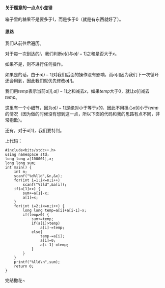 #### 关于题意的一点点小差错

箱子里的糖果不是要多于$1$，而是多于$0$（就是有东西就好了）。

#### 思路

我们从前往后遍历。

对于每一次到达的$i$，我们判断$a[i]$与$a[i-1]$之和是否大于$x$。

如果不是，则不进行任何操作。

如果是的话，由于$a[i-1]$对我们后面的操作没有影响，而$a[i]$因为我们下一次循环还会用到，因此我们就优先修改$a[i]$。

我们用$temp$表示当前$a[i]$,$a[i-1]$之和减去$x$，如果$temp$大于$0$，就让$a[i]$减去$temp$。

这里有一个小细节，因为$a[i-1]$是绝对小于等于$x$的，因此不用担心$a[i]$小于$temp$的情况（因为做的时候没有想到这一点，所以下面的代码和我的思路有点不同，非常抱歉）。

还有，对于$a[1]$，我们要特判。

上代码：

```
#include<bits/stdc++.h>
using namespace std;
long long a[100001],x;
long long sum;
int main() {
	int n;
	scanf("%d%lld",&n,&x);
	for(int i=1;i<=n;i++)
		scanf("%lld",&a[i]);
	if(a[1]>x) {
		sum+=a[1]-x;
		a[1]=x;
	}
	for(int i=2;i<=n;i++) {
		long long temp=a[i]+a[i-1]-x;
		if(temp>0) {
			sum+=temp;
			if(a[i]>temp)
				a[i]-=temp;
			else{
				temp-=a[i];
				a[i]=0;
				a[i-1]-=temp;
			}
		}
	}
	printf("%lld\n",sum);
	return 0;
}
```

完结撒花~